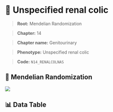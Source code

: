 # 🧪 Unspecified renal colic

> **Root:** Mendelian Randomization

> **Chapter:** 14  

> **Chapter name:** Genitourinary

> **Phenotype:** Unspecified renal colic  

> **Code:** `N14_RENALCOLNAS`

## 🧬 Mendelian Randomization  

<img src="/MR/Figures/Forward/N14_RENALCOLNAS.png"/>

## 📊 Data Table

<CsvTableMRF src="/MR_Data/Forward/N14_RENALCOLNAS.csv"/>

